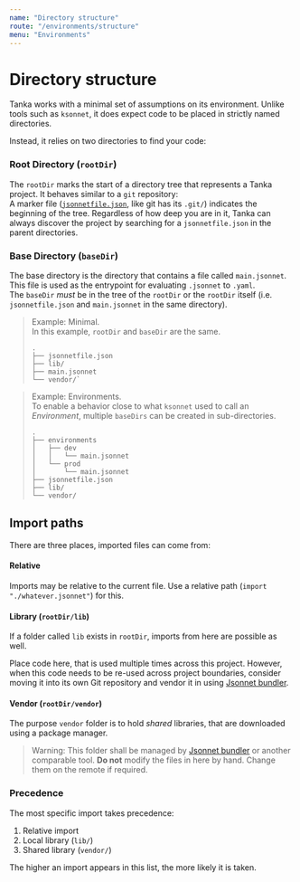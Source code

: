 ```yaml
---
name: "Directory structure"
route: "/environments/structure"
menu: "Environments"
---
```


# Directory structure

Tanka works with a minimal set of assumptions on its environment. Unlike tools
such as `ksonnet`, it does expect code to be placed in strictly named
directories.

Instead, it relies on two directories to find your code:

### Root Directory (`rootDir`)

The `rootDir` marks the start of a directory tree that represents a Tanka
project. It behaves similar to a `git` repository:  
A marker file
([`jsonnetfile.json`](https://github.com/jsonnet-bundler/jsonnet-bundler), like
git has its `.git/`) indicates the beginning of the tree. Regardless of how deep
you are in it, Tanka can always discover the project by searching for a
`jsonnetfile.json` in the parent directories.

### Base Directory (`baseDir`)

The base directory is the directory that contains a file called `main.jsonnet`.
This file is used as the entrypoint for evaluating `.jsonnet` to `.yaml`.  
The `baseDir` _must_ be in the tree of the `rootDir` or the `rootDir` itself
(i.e. `jsonnetfile.json` and `main.jsonnet` in the same directory).

> Example: Minimal.  
> In this example, `rootDir` and `baseDir` are the same.
>
> ```tree
> .
> ├── jsonnetfile.json
> ├── lib/
> ├── main.jsonnet
> └── vendor/`
> ```

> Example: Environments.  
> To enable a behavior close to what `ksonnet` used to call an _Environment_,
> multiple `baseDirs` can be created in sub-directories.
>
> ```tree
> .
> ├── environments
> │   ├── dev
> │   │   └── main.jsonnet
> │   └── prod
> │       └── main.jsonnet
> ├── jsonnetfile.json
> ├── lib/
> └── vendor/
> ```

## Import paths

There are three places, imported files can come from:

#### Relative

Imports may be relative to the current file. Use a relative path
(`import "./whatever.jsonnet"`) for this.

#### Library (`rootDir/lib`)

If a folder called `lib` exists in `rootDir`, imports from here are possible as
well.

Place code here, that is used multiple times across this project. However, when
this code needs to be re-used across project boundaries, consider moving it into
its own Git repository and vendor it in using
[Jsonnet bundler](https://github.com/jsonnet-bundler/jsonnet-bundler).

#### Vendor (`rootDir/vendor`)

The purpose `vendor` folder is to hold _shared_ libraries, that are downloaded
using a package manager.

> Warning: This folder shall be managed by
> [Jsonnet bundler](https://github.com/jsonnet-bundler/jsonnet-bundler) or
> another comparable tool. **Do not** modify the files in here by hand. Change
> them on the remote if required.

### Precedence

The most specific import takes precedence:

1. Relative import
2. Local library (`lib/`)
3. Shared library (`vendor/`)

The higher an import appears in this list, the more likely it is taken.
